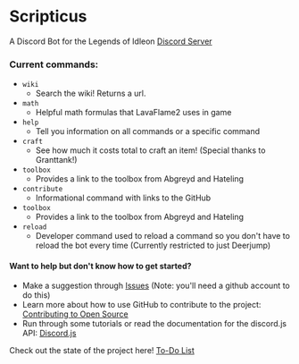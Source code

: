 # Scripticus

A Discord Bot for the Legends of Idleon <a href="https://discord.com/invite/idleon" target="_blank" rel="noopener noreferrer">Discord Server</a>

### Current commands:

- `wiki`
  - Search the wiki! Returns a url.
- `math`
  - Helpful math formulas that LavaFlame2 uses in game
- `help`
  - Tell you information on all commands or a specific command
- `craft`
  - See how much it costs total to craft an item! (Special thanks to Granttank!)
- `toolbox`
  - Provides a link to the toolbox from Abgreyd and Hateling
- `contribute`
  - Informational command with links to the GitHub
- `toolbox`
  - Provides a link to the toolbox from Abgreyd and Hateling
- `reload`
  - Developer command used to reload a command so you don't have to reload the bot every time (Currently restricted to just Deerjump)

#### Want to help but don't know how to get started?

- Make a suggestion through [Issues](https://github.com/Deerjump/Scripticus/issues) (Note: you'll need a github account to do this)
- Learn more about how to use GitHub to contribute to the project: [Contributing to Open Source](https://www.youtube.com/watch?v=yzeVMecydCE&ab_channel=freeCodeCamp.org)
- Run through some tutorials or read the documentation for the discord.js API: <a href="https://discord.js.org/" target="_blank" rel="noopener noreferrer">Discord.js</a>

Check out the state of the project here! [To-Do List](https://github.com/Deerjump/Scripticus/projects/1)
